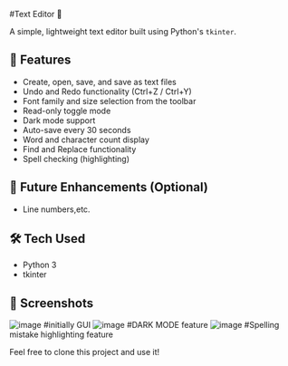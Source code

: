 #Text Editor 📝

A simple, lightweight text editor built using Python's `tkinter`.

## 🚀 Features

- Create, open, save, and save as text files
- Undo and Redo functionality (Ctrl+Z / Ctrl+Y)
- Font family and size selection from the toolbar
- Read-only toggle mode
- Dark mode support
- Auto-save every 30 seconds
- Word and character count display
- Find and Replace functionality
- Spell checking (highlighting)

## 🔧 Future Enhancements (Optional)
- Line numbers,etc.

## 🛠️ Tech Used

- Python 3
- tkinter

## 📸 Screenshots 
![image](https://github.com/user-attachments/assets/82dc58cc-85d9-414c-96f5-11931786b334) #initially GUI
![image](https://github.com/user-attachments/assets/20b4a718-5567-43d4-8792-14dcebf8ec0f) #DARK MODE feature
![image](https://github.com/user-attachments/assets/e4defdad-b7c8-4639-b8e6-3accddf2016e) #Spelling mistake highlighting feature


Feel free to clone this project and use it!

